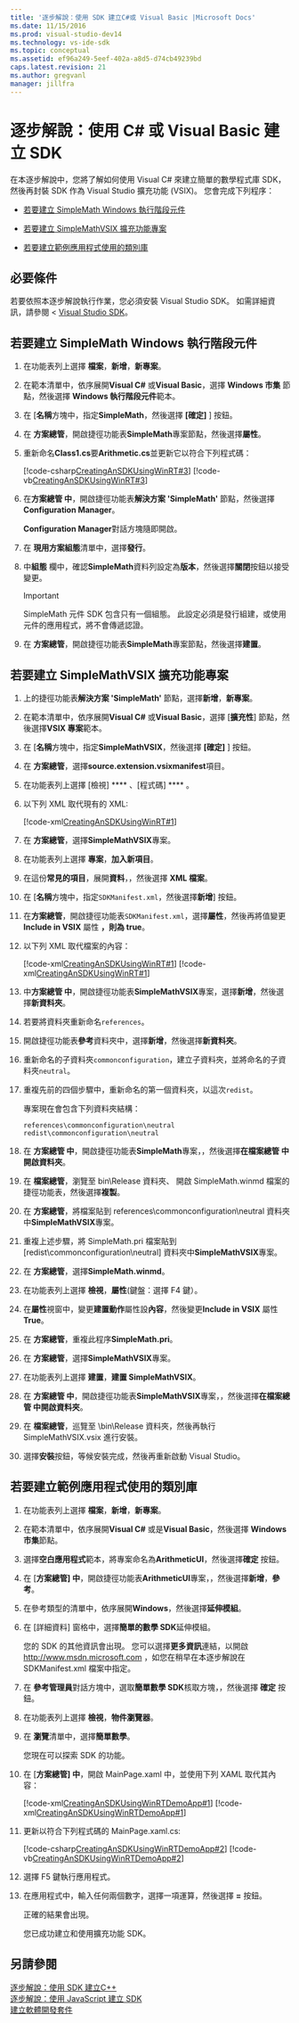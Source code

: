 ```yaml
---
title: '逐步解說：使用 SDK 建立C#或 Visual Basic |Microsoft Docs'
ms.date: 11/15/2016
ms.prod: visual-studio-dev14
ms.technology: vs-ide-sdk
ms.topic: conceptual
ms.assetid: ef96a249-5eef-402a-a8d5-d74cb49239bd
caps.latest.revision: 21
ms.author: gregvanl
manager: jillfra
---
```

# <a name="walkthrough-creating-an-sdk-using-c-or-visual-basic"></a>逐步解說：使用 C# 或 Visual Basic 建立 SDK


在本逐步解說中，您將了解如何使用 Visual C# 來建立簡單的數學程式庫 SDK，然後再封裝 SDK 作為 Visual Studio 擴充功能 (VSIX)。 您會完成下列程序：  
  
- [若要建立 SimpleMath Windows 執行階段元件](../extensibility/walkthrough-creating-an-sdk-using-csharp-or-visual-basic.md#createClassLibrary)  
  
- [若要建立 SimpleMathVSIX 擴充功能專案](../extensibility/walkthrough-creating-an-sdk-using-csharp-or-visual-basic.md#createVSIX)  
  
- [若要建立範例應用程式使用的類別庫](../extensibility/walkthrough-creating-an-sdk-using-csharp-or-visual-basic.md#createSample)  
  
## <a name="prerequisites"></a>必要條件  
 若要依照本逐步解說執行作業，您必須安裝 Visual Studio SDK。 如需詳細資訊，請參閱 < [Visual Studio SDK](../extensibility/visual-studio-sdk.md)。  
  
## <a name="createClassLibrary"></a> 若要建立 SimpleMath Windows 執行階段元件  
  
1. 在功能表列上選擇 **檔案**，**新增**，**新專案**。  
  
2. 在範本清單中，依序展開**Visual C#** 或**Visual Basic**，選擇  **Windows 市集** 節點，然後選擇  **Windows 執行階段元件**範本。  
  
3. 在 [**名稱**方塊中，指定**SimpleMath**，然後選擇 **[確定]** ] 按鈕。  
  
4. 在 **方案總管**，開啟捷徑功能表**SimpleMath**專案節點，然後選擇**屬性**。  
  
5. 重新命名**Class1.cs**要**Arithmetic.cs**並更新它以符合下列程式碼：  
  
     [!code-csharp[CreatingAnSDKUsingWinRT#3](../snippets/csharp/VS_Snippets_VSSDK/creatingansdkusingwinrt/cs/winrtmath/arithmetic.cs#3)]
     [!code-vb[CreatingAnSDKUsingWinRT#3](../snippets/visualbasic/VS_Snippets_VSSDK/creatingansdkusingwinrt/vb/winrtmath/arithmetic.vb#3)]  
  
6. 在**方案總管 中**，開啟捷徑功能表**解決方案 'SimpleMath'** 節點，然後選擇**Configuration Manager**。  
  
     **Configuration Manager**對話方塊隨即開啟。  
  
7. 在 **現用方案組態**清單中，選擇**發行**。  
  
8. 中**組態** 欄中，確認**SimpleMath**資料列設定為**版本**，然後選擇**關閉**按鈕以接受變更。  
  
    > [!IMPORTANT]
    > SimpleMath 元件 SDK 包含只有一個組態。 此設定必須是發行組建，或使用元件的應用程式，將不會傳遞認證。  
  
9. 在 **方案總管**，開啟捷徑功能表**SimpleMath**專案節點，然後選擇**建置**。  
  
## <a name="createVSIX"></a> 若要建立 SimpleMathVSIX 擴充功能專案  
  
1. 上的捷徑功能表**解決方案 'SimpleMath'** 節點，選擇**新增**，**新專案**。  
  
2. 在範本清單中，依序展開**Visual C#** 或**Visual Basic**，選擇 [**擴充性**] 節點，然後選擇**VSIX 專案**範本。  
  
3. 在 [**名稱**方塊中，指定**SimpleMathVSIX**，然後選擇 **[確定]** ] 按鈕。  
  
4. 在 **方案總管**，選擇**source.extension.vsixmanifest**項目。  
  
5. 在功能表列上選擇 [檢視] **** 、[程式碼] **** 。  
  
6. 以下列 XML 取代現有的 XML:  
  
     [!code-xml[CreatingAnSDKUsingWinRT#1](../../extensibility/codesnippet/XML/walkthrough-creating-an-sdk-using-csharp-or-visual-basic_2.xml)]
  
7. 在 **方案總管**，選擇**SimpleMathVSIX**專案。  
  
8. 在功能表列上選擇 **專案**，**加入新項目**。  
  
9. 在這份**常見的項目**，展開**資料**，，然後選擇  **XML 檔案**。  
  
10. 在 [**名稱**方塊中，指定`SDKManifest.xml`，然後選擇**新增**] 按鈕。  
  
11. 在**方案總管**，開啟捷徑功能表`SDKManifest.xml`，選擇**屬性**，然後再將值變更**Include in VSIX** 屬性 **，則為 true**。  
  
12. 以下列 XML 取代檔案的內容：  
  
     [!code-xml[CreatingAnSDKUsingWinRT#1](../snippets/csharp/VS_Snippets_VSSDK/creatingansdkusingwinrt/cs/winrtmathvsix/sdkmanifest.xml#1)]
     [!code-xml[CreatingAnSDKUsingWinRT#1](../snippets/visualbasic/VS_Snippets_VSSDK/creatingansdkusingwinrt/vb/winrtmathvsix/sdkmanifest.xml#1)]  
  
13. 中**方案總管 中**，開啟捷徑功能表**SimpleMathVSIX**專案，選擇**新增**，然後選擇**新資料夾**。  
  
14. 若要將資料夾重新命名`references`。  
  
15. 開啟捷徑功能表**參考**資料夾中，選擇**新增**，然後選擇**新資料夾**。  
  
16. 重新命名的子資料夾`commonconfiguration`，建立子資料夾，並將命名的子資料夾`neutral`。  
  
17. 重複先前的四個步驟中，重新命名的第一個資料夾，以這次`redist`。  
  
     專案現在會包含下列資料夾結構：  
  
    ```  
    references\commonconfiguration\neutral  
    redist\commonconfiguration\neutral  
    ```  
  
18. 在 **方案總管 中**，開啟捷徑功能表**SimpleMath**專案，，然後選擇**在檔案總管 中開啟資料夾**。  
  
19. 在 **檔案總管**，瀏覽至 bin\Release 資料夾、 開啟 SimpleMath.winmd 檔案的捷徑功能表，然後選擇**複製**。  
  
20. 在 **方案總管**，將檔案貼到 references\commonconfiguration\neutral 資料夾中**SimpleMathVSIX**專案。  
  
21. 重複上述步驟，將 SimpleMath.pri 檔案貼到 [redist\commonconfiguration\neutral] 資料夾中**SimpleMathVSIX**專案。  
  
22. 在 **方案總管**，選擇**SimpleMath.winmd**。  
  
23. 在功能表列上選擇 **檢視**，**屬性**(鍵盤：選擇 F4 鍵）。  
  
24. 在**屬性**視窗中，變更**建置動作**屬性設**內容**，然後變更**Include in VSIX** 屬性**True**。  
  
25. 在 **方案總管**，重複此程序**SimpleMath.pri**。  
  
26. 在 **方案總管**，選擇**SimpleMathVSIX**專案。  
  
27. 在功能表列上選擇 **建置**，**建置 SimpleMathVSIX**。  
  
28. 在 **方案總管 中**，開啟捷徑功能表**SimpleMathVSIX**專案，，然後選擇**在檔案總管 中開啟資料夾**。  
  
29. 在 **檔案總管**，巡覽至 \bin\Release 資料夾，然後再執行 SimpleMathVSIX.vsix 進行安裝。  
  
30. 選擇**安裝**按鈕，等候安裝完成，然後再重新啟動 Visual Studio。  
  
## <a name="createSample"></a> 若要建立範例應用程式使用的類別庫  
  
1. 在功能表列上選擇 **檔案**，**新增**，**新專案**。  
  
2. 在範本清單中，依序展開**Visual C#** 或是**Visual Basic**，然後選擇  **Windows 市集**節點。  
  
3. 選擇**空白應用程式**範本，將專案命名為**ArithmeticUI**，然後選擇**確定** 按鈕。  
  
4. 在 [**方案總管] 中**，開啟捷徑功能表**ArithmeticUI**專案，，然後選擇**新增**，**參考**。  
  
5. 在參考類型的清單中，依序展開**Windows**，然後選擇**延伸模組**。  
  
6. 在 [詳細資料] 窗格中，選擇**簡單的數學 SDK**延伸模組。  
  
    您的 SDK 的其他資訊會出現。 您可以選擇**更多資訊**連結，以開啟 http://www.msdn.microsoft.com ，如您在稍早在本逐步解說在 SDKManifest.xml 檔案中指定。  
  
7. 在 **參考管理員**對話方塊中，選取**簡單數學 SDK**核取方塊，，然後選擇  **確定**  按鈕。  
  
8. 在功能表列上選擇 **檢視**，**物件瀏覽器**。  
  
9. 在 **瀏覽**清單中，選擇**簡單數學**。  
  
     您現在可以探索 SDK 的功能。  
  
10. 在 [**方案總管] 中**，開啟 MainPage.xaml 中，並使用下列 XAML 取代其內容：  
  
     [!code-xml[CreatingAnSDKUsingWinRTDemoApp#1](../snippets/csharp/VS_Snippets_VSSDK/creatingansdkusingwinrtdemoapp/cs/winrtmathtest/mainpage.xaml#1)]
     [!code-xml[CreatingAnSDKUsingWinRTDemoApp#1](../snippets/visualbasic/VS_Snippets_VSSDK/creatingansdkusingwinrtdemoapp/vb/winrtmathtest/mainpage.xaml#1)]  
  
11. 更新以符合下列程式碼的 MainPage.xaml.cs:  
  
     [!code-csharp[CreatingAnSDKUsingWinRTDemoApp#2](../snippets/csharp/VS_Snippets_VSSDK/creatingansdkusingwinrtdemoapp/cs/winrtmathtest/mainpage.xaml.cs#2)]
     [!code-vb[CreatingAnSDKUsingWinRTDemoApp#2](../snippets/visualbasic/VS_Snippets_VSSDK/creatingansdkusingwinrtdemoapp/vb/winrtmathtest/mainpage.xaml.vb#2)]  
  
12. 選擇 F5 鍵執行應用程式。  
  
13. 在應用程式中，輸入任何兩個數字，選擇一項運算，然後選擇 **=**  按鈕。  
  
     正確的結果會出現。  
  
    您已成功建立和使用擴充功能 SDK。  
  
## <a name="see-also"></a>另請參閱  
 [逐步解說：使用 SDK 建立C++](../extensibility/walkthrough-creating-an-sdk-using-cpp.md)   
 [逐步解說：使用 JavaScript 建立 SDK](walkthrough-creating-an-sdk-using-javascript.md)   
 [建立軟體開發套件](../extensibility/creating-a-software-development-kit.md)
